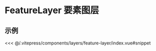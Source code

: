 # FeatureLayer 要素图层

## 示例

<demo-feature-layer></demo-feature-layer>

<code-details>
<<< @/.vitepress/components/layers/feature-layer/index.vue#snippet
</code-details>
